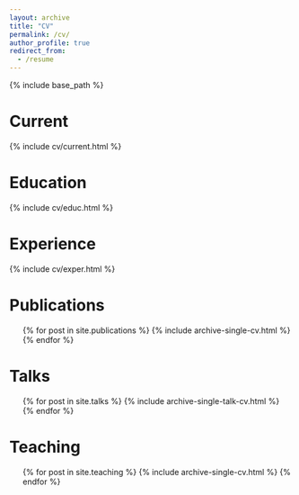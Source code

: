 ```yaml
---
layout: archive
title: "CV"
permalink: /cv/
author_profile: true
redirect_from:
  - /resume
---
```


{% include base_path %}

Current
======
{% include cv/current.html %}

Education
======
<dl>{% include cv/educ.html %}</dl>

Experience
======
<dl>{% include cv/exper.html %}
</dl>

Publications
======
  <ul>{% for post in site.publications %}
    {% include archive-single-cv.html %}
  {% endfor %}</ul>

Talks
======
  <ul>{% for post in site.talks %}
    {% include archive-single-talk-cv.html %}
  {% endfor %}</ul>

Teaching
======
  <ul>{% for post in site.teaching %}
    {% include archive-single-cv.html %}
  {% endfor %}</ul>
